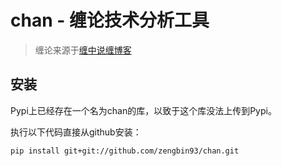 # chan - 缠论技术分析工具
>缠论来源于[缠中说缠博客](http://blog.sina.com.cn/chzhshch)

## 安装

Pypi上已经存在一个名为chan的库，以致于这个库没法上传到Pypi。

执行以下代码直接从github安装：
```
pip install git+git://github.com/zengbin93/chan.git
```


